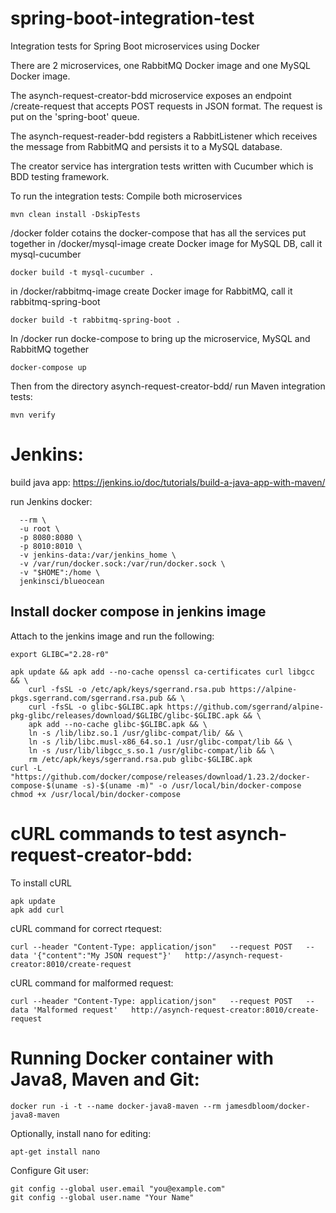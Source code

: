 # spring-boot-integration-test
Integration tests for Spring Boot microservices using Docker

There are 2 microservices, one RabbitMQ Docker image and one MySQL Docker image.

The asynch-request-creator-bdd microservice exposes an endpoint /create-request that accepts
POST requests in JSON format. The request is put on the 'spring-boot' queue.

The asynch-request-reader-bdd registers a RabbitListener which receives the message
from RabbitMQ and persists it to a MySQL database.

The creator service has intergration tests written with Cucumber which is BDD testing framework.

To run the integration tests:
Compile both microservices
```
mvn clean install -DskipTests
```


/docker folder cotains the docker-compose that has all the services put together
in /docker/mysql-image create Docker image for MySQL DB, call it mysql-cucumber
```
docker build -t mysql-cucumber .
```

in /docker/rabbitmq-image create Docker image for RabbitMQ, call it rabbitmq-spring-boot
```
docker build -t rabbitmq-spring-boot .
```

In /docker run docke-compose to bring up the microservice, MySQL and RabbitMQ together
```
docker-compose up
```

Then from the directory asynch-request-creator-bdd/ run Maven integration tests:
```
mvn verify
```

# Jenkins:
build java app: https://jenkins.io/doc/tutorials/build-a-java-app-with-maven/

run Jenkins docker:
```docker run \
  --rm \
  -u root \
  -p 8080:8080 \
  -p 8010:8010 \
  -v jenkins-data:/var/jenkins_home \
  -v /var/run/docker.sock:/var/run/docker.sock \
  -v "$HOME":/home \
  jenkinsci/blueocean
```

## Install docker compose in jenkins image
Attach to the jenkins image and run the following:
```
export GLIBC="2.28-r0"

apk update && apk add --no-cache openssl ca-certificates curl libgcc && \
    curl -fsSL -o /etc/apk/keys/sgerrand.rsa.pub https://alpine-pkgs.sgerrand.com/sgerrand.rsa.pub && \
    curl -fsSL -o glibc-$GLIBC.apk https://github.com/sgerrand/alpine-pkg-glibc/releases/download/$GLIBC/glibc-$GLIBC.apk && \
    apk add --no-cache glibc-$GLIBC.apk && \
    ln -s /lib/libz.so.1 /usr/glibc-compat/lib/ && \
    ln -s /lib/libc.musl-x86_64.so.1 /usr/glibc-compat/lib && \
    ln -s /usr/lib/libgcc_s.so.1 /usr/glibc-compat/lib && \
    rm /etc/apk/keys/sgerrand.rsa.pub glibc-$GLIBC.apk
curl -L "https://github.com/docker/compose/releases/download/1.23.2/docker-compose-$(uname -s)-$(uname -m)" -o /usr/local/bin/docker-compose
chmod +x /usr/local/bin/docker-compose
```

# cURL commands to test asynch-request-creator-bdd:
To install cURL
```
apk update
apk add curl
```

cURL command for correct rtequest:
```
curl --header "Content-Type: application/json"   --request POST   --data '{"content":"My JSON request"}'   http://asynch-request-creator:8010/create-request
```

cURL command for malformed request:
```
curl --header "Content-Type: application/json"   --request POST   --data 'Malformed request'   http://asynch-request-creator:8010/create-request
```


# Running Docker container with Java8, Maven and Git:
```
docker run -i -t --name docker-java8-maven --rm jamesdbloom/docker-java8-maven
```
Optionally, install nano for editing:
```
apt-get install nano
```

Configure Git user:
```
git config --global user.email "you@example.com"
git config --global user.name "Your Name"
```